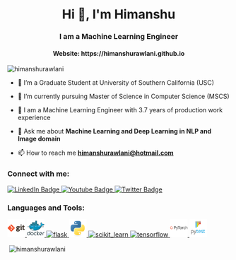 <h1 align="center">Hi 👋, I'm Himanshu</h1>
<h3 align="center">I am a Machine Learning Engineer</h3>
<h4 align="center">Website: https://himanshurawlani.github.io</h4>

<p align="left"> <img src="https://komarev.com/ghpvc/?username=himanshurawlani&label=Profile%20views&color=0e75b6&style=flat" alt="himanshurawlani" /> </p>

- 🔭 I’m a Graduate Student at University of Southern California (USC)

- 🌱 I’m currently pursuing Master of Science in Computer Science (MSCS)

- 💼 I am a Machine Learning Engineer with 3.7 years of production work experience

- 💬 Ask me about **Machine Learning and Deep Learning in NLP and Image domain**

- 📫 How to reach me **himanshurawlani@hotmail.com**

<h3 align="left">Connect with me:</h3>
<div id="badges">
  <a href="https://www.linkedin.com/in/himanshurawlani/">
    <img src="https://img.shields.io/badge/LinkedIn-blue?style=for-the-badge&logo=linkedin&logoColor=white" alt="LinkedIn Badge"/>
  </a>
  <a href="https://www.youtube.com/channel/UCIuk0JXKtyLoJ6pmearptXQ">
    <img src="https://img.shields.io/badge/YouTube-red?style=for-the-badge&logo=youtube&logoColor=white" alt="Youtube Badge"/>
  </a>
  <a href="https://twitter.com/raw_himanshu">
    <img src="https://img.shields.io/badge/Twitter-blue?style=for-the-badge&logo=twitter&logoColor=white" alt="Twitter Badge"/>
  </a>
</div>

<h3 align="left">Languages and Tools:</h3>
<p align="left"> <a href="https://git-scm.com/" target="_blank"> <img src="https://github.com/devicons/devicon/blob/master/icons/git/git-original-wordmark.svg" title="Git" **alt="Git" width="40" height="40"/> </a> <a href="https://www.docker.com/" target="_blank"> <img src="https://raw.githubusercontent.com/devicons/devicon/master/icons/docker/docker-original-wordmark.svg" alt="docker" width="40" height="40"/> </a> <a href="https://flask.palletsprojects.com/" target="_blank"> <img src="https://www.vectorlogo.zone/logos/pocoo_flask/pocoo_flask-icon.svg" alt="flask" width="40" height="40"/> </a> <a href="https://www.python.org" target="_blank"> <img src="https://raw.githubusercontent.com/devicons/devicon/master/icons/python/python-original.svg" alt="python" width="40" height="40"/> </a> <a href="https://scikit-learn.org/" target="_blank"> <img src="https://upload.wikimedia.org/wikipedia/commons/0/05/Scikit_learn_logo_small.svg" alt="scikit_learn" width="40" height="40"/> </a> <a href="https://www.tensorflow.org" target="_blank"> <img src="https://www.vectorlogo.zone/logos/tensorflow/tensorflow-icon.svg" alt="tensorflow" width="40" height="40"/> </a> <a href="https://pytorch.org/" target="_blank"> <img src="https://github.com/devicons/devicon/raw/master/icons/pytorch/pytorch-original-wordmark.svg" alt="pytorch" width="40" height="40"/> </a> <a href="https://pytest.org/" target="_blank"> <img src="https://github.com/devicons/devicon/raw/master/icons/pytest/pytest-original-wordmark.svg" alt="pytest" width="40" height="40"/> </a> </p>

<p>&nbsp;<img align="center" src="https://github-readme-stats.vercel.app/api?username=himanshurawlani&show_icons=true&locale=en" alt="himanshurawlani" /></p>

<!-- [![Top Langs](https://github-readme-stats.vercel.app/api/top-langs/?username=himanshurawlani&layout=compact&theme=vision-friendly-light)](https://github.com/anuraghazra/github-readme-stats) -->
